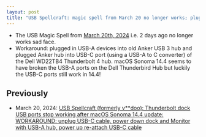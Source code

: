 ```yaml
---
layout: post
title: "USB Spellcraft: magic spell from March 20 no longer works; plugged in USB-A devices into old Anker USB 3 hub and plugged Anker hub into USB-C port of the Dell Thunderbolt 4 WD22TB4 hub"
---
```


* The USB Magic Spell from [March 20th, 2024](http://rolandtanglao.com/2024/03/20/p1-usb-spellcraft-usb-ports-not-working-sonoma-macos-144-update/) i.e. 2 days ago no longer works sad face.
* Workaround: plugged in USB-A devices into old Anker USB 3 hub and plugged Anker hub into USB-C port (using a USB-A to C converter) of the Dell WD22TB4 Thunderbolt 4 hub. macOS Sonoma 14.4 seems to have broken the USB-A ports on the Dell Thunderbird Hub but luckily the USB-C ports still work in 14.4!

## Previously
* March 20, 2024: [USB Spellcraft (formerly v**doo): Thunderbolt dock USB ports stop working after macOS Sonoma 14.4 update: WORKAROUND: unplug USB-C cable, power down dock and Monitor with USB-A hub, power up re-attach USB-C cable](http://rolandtanglao.com/2024/03/20/p1-usb-spellcraft-usb-ports-not-working-sonoma-macos-144-update/)
